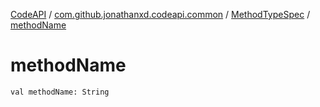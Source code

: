 [CodeAPI](../../index.md) / [com.github.jonathanxd.codeapi.common](../index.md) / [MethodTypeSpec](index.md) / [methodName](.)

# methodName

`val methodName: String`